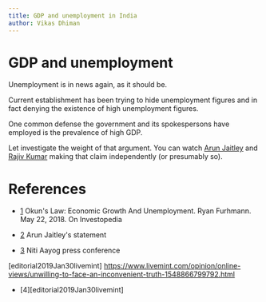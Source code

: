 ```yaml
---
title: GDP and unemployment in India
author: Vikas Dhiman
---
```


# GDP and unemployment

Unemployment is in news again, as it should be.

Current establishment has been trying to hide unemployment figures and in fact
denying the existence of high unemployment figures.

One common defense the government and its spokespersons have employed is the prevalence of high GDP. 

Let investigate the weight of that argument. You can watch [Arun Jaitley][jaitley2019video] and
[Rajiv Kumar][kumar2019video] making that claim independently (or presumably so).


# References

[okuns2018May22okuns]: https://www.investopedia.com/articles/economics/12/okuns-law.asp
* [1][okuns2018May22okuns]
Okun's Law: Economic Growth And Unemployment. Ryan Furhmann. May 22, 2018. On Investopedia

[jaitley2019video]: https://www.youtube.com/watch?v=iWFtNlklOg8?t=32
* [2][jaitley2019video] Arun Jaitley's statement

[kumar2019video]: https://www.youtube.com/watch?v=qF7c1txemUc&feature=youtu.be
* [3][kumar2019video] Niti Aayog press conference

[editorial2019Jan30livemint] https://www.livemint.com/opinion/online-views/unwilling-to-face-an-inconvenient-truth-1548866799792.html
* [4][editorial2019Jan30livemint]
